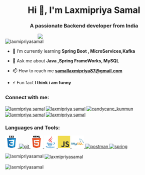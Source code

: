 <h1 align="center">Hi 👋, I'm Laxmipriya Samal</h1>
<h3 align="center">A passionate Backend developer from India</h3>
<img align="right" width="400" src="https://images.pexels.com/photos/1181263/pexels-photo-1181263.jpeg?auto=compress&cs=tinysrgb">

<p align="left"> <img src="https://komarev.com/ghpvc/?username=laxmipriyasamal&label=Profile%20views&color=0e75b6&style=flat" alt="laxmipriyasamal" /> </p>

- 🌱 I’m currently learning **Spring Boot , MicroServices,Kafka**

- 💬 Ask me about **Java ,Spring FrameWorks, MySQL**

- 📫 How to reach me **samallaxmipriya87@gmail.com**

- ⚡ Fun fact **I think i am funny**

<h3 align="left">Connect with me:</h3>
<p align="left">
<a href="https://linkedin.com/in/laxmipriya samal" target="blank"><img align="center" src="https://raw.githubusercontent.com/rahuldkjain/github-profile-readme-generator/master/src/images/icons/Social/linked-in-alt.svg" alt="laxmipriya samal" height="30" width="40" /></a>
<a href="https://fb.com/laxmipriya samal" target="blank"><img align="center" src="https://raw.githubusercontent.com/rahuldkjain/github-profile-readme-generator/master/src/images/icons/Social/facebook.svg" alt="laxmipriya samal" height="30" width="40" /></a>
<a href="https://instagram.com/candycane_kunmun" target="blank"><img align="center" src="https://raw.githubusercontent.com/rahuldkjain/github-profile-readme-generator/master/src/images/icons/Social/instagram.svg" alt="candycane_kunmun" height="30" width="40" /></a>
<a href="https://www.codechef.com/users/laxmipriya samal" target="blank"><img align="center" src="https://cdn.jsdelivr.net/npm/simple-icons@3.1.0/icons/codechef.svg" alt="laxmipriya samal" height="30" width="40" /></a>
<a href="https://www.hackerrank.com/laxmipriya samal" target="blank"><img align="center" src="https://raw.githubusercontent.com/rahuldkjain/github-profile-readme-generator/master/src/images/icons/Social/hackerrank.svg" alt="laxmipriya samal" height="30" width="40" /></a>
</p>

<h3 align="left">Languages and Tools:</h3>
<p align="left"> <a href="https://www.w3schools.com/css/" target="_blank" rel="noreferrer"> <img src="https://raw.githubusercontent.com/devicons/devicon/master/icons/css3/css3-original-wordmark.svg" alt="css3" width="40" height="40"/> </a> <a href="https://git-scm.com/" target="_blank" rel="noreferrer"> <img src="https://www.vectorlogo.zone/logos/git-scm/git-scm-icon.svg" alt="git" width="40" height="40"/> </a> <a href="https://www.w3.org/html/" target="_blank" rel="noreferrer"> <img src="https://raw.githubusercontent.com/devicons/devicon/master/icons/html5/html5-original-wordmark.svg" alt="html5" width="40" height="40"/> </a> <a href="https://www.java.com" target="_blank" rel="noreferrer"> <img src="https://raw.githubusercontent.com/devicons/devicon/master/icons/java/java-original.svg" alt="java" width="40" height="40"/> </a> <a href="https://developer.mozilla.org/en-US/docs/Web/JavaScript" target="_blank" rel="noreferrer"> <img src="https://raw.githubusercontent.com/devicons/devicon/master/icons/javascript/javascript-original.svg" alt="javascript" width="40" height="40"/> </a> <a href="https://www.mysql.com/" target="_blank" rel="noreferrer"> <img src="https://raw.githubusercontent.com/devicons/devicon/master/icons/mysql/mysql-original-wordmark.svg" alt="mysql" width="40" height="40"/> </a> <a href="https://postman.com" target="_blank" rel="noreferrer"> <img src="https://www.vectorlogo.zone/logos/getpostman/getpostman-icon.svg" alt="postman" width="40" height="40"/> </a> <a href="https://spring.io/" target="_blank" rel="noreferrer"> <img src="https://www.vectorlogo.zone/logos/springio/springio-icon.svg" alt="spring" width="40" height="40"/> </a> </p>

<p><img align="left" src="https://github-readme-stats.vercel.app/api/top-langs?username=laxmipriyasamal&show_icons=true&locale=en&layout=compact" alt="laxmipriyasamal" /></p>

<p>&nbsp;<img align="center" src="https://github-readme-stats.vercel.app/api?username=laxmipriyasamal&show_icons=true&locale=en" alt="laxmipriyasamal" /></p>

<p><img align="center" src="https://github-readme-streak-stats.herokuapp.com/?user=laxmipriyasamal&" alt="laxmipriyasamal" /></p>
